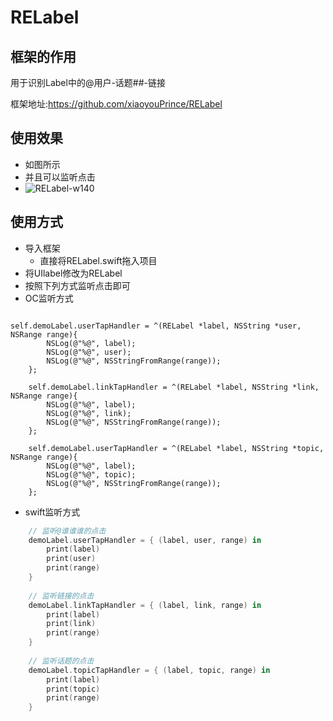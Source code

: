 # RELabel

## 框架的作用

用于识别Label中的@用户-话题##-链接

框架地址:https://github.com/xiaoyouPrince/RELabel

## 使用效果

* 如图所示
* 并且可以监听点击
* ![RELabel-w140](http://oozx6yayl.bkt.clouddn.com/RELabel.png)

## 使用方式

- 导入框架
  - 直接将RELabel.swift拖入项目
- 将UIlabel修改为RELabel
- 按照下列方式监听点击即可
- OC监听方式

```objc

self.demoLabel.userTapHandler = ^(RELabel *label, NSString *user, NSRange range){
        NSLog(@"%@", label);
        NSLog(@"%@", user);
        NSLog(@"%@", NSStringFromRange(range));
    };
    
    self.demoLabel.linkTapHandler = ^(RELabel *label, NSString *link, NSRange range){
        NSLog(@"%@", label);
        NSLog(@"%@", link);
        NSLog(@"%@", NSStringFromRange(range));
    };
    
    self.demoLabel.userTapHandler = ^(RELabel *label, NSString *topic, NSRange range){
        NSLog(@"%@", label);
        NSLog(@"%@", topic);
        NSLog(@"%@", NSStringFromRange(range));
    };

```
    
 
- swift监听方式

```swift
    // 监听@谁谁谁的点击
    demoLabel.userTapHandler = { (label, user, range) in
        print(label)
        print(user)
        print(range)
    }
    
    // 监听链接的点击
    demoLabel.linkTapHandler = { (label, link, range) in
        print(label)
        print(link)
        print(range)
    }
    
    // 监听话题的点击
    demoLabel.topicTapHandler = { (label, topic, range) in
        print(label)
        print(topic)
        print(range)
    }
``` 
